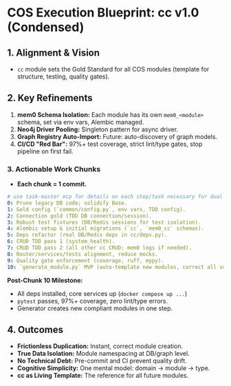 # COS Execution Blueprint: cc v1.0 (Condensed)

## 1. Alignment & Vision
- `cc` module sets the Gold Standard for all COS modules (template for structure, testing, quality gates).

## 2. Key Refinements
1. **mem0 Schema Isolation:**
   Each module has its own `mem0_<module>` schema, set via env vars, Alembic managed.
2. **Neo4j Driver Pooling:**
   Singleton pattern for async driver.
3. **Graph Registry Auto-Import:**
   Future: auto-discovery of graph models.
4. **CI/CD "Red Bar":**
   97%+ test coverage, strict lint/type gates, stop pipeline on first fail.

### 3. Actionable Work Chunks
- **Each chunk = 1 commit.**
```yaml
# use task-master mcp for details on each step/task necessary for dual mandate execution
0: Prune legacy DB code; solidify Base.
1: Gold config (`common/config.py`, env vars, TDD config).
2: Connection gold (TDD DB connection/session).
3: Robust test fixtures (DB/Redis sessions for test isolation).
4: Alembic setup & initial migrations (`cc`, `mem0_cc` schemas).
5: Deps refactor (real DB/Redis deps in cc/deps.py).
6: CRUD TDD pass 1 (system_health).
7: CRUD TDD pass 2 (all other cc CRUD; mem0 logs if needed).
8: Router/services/tests alignment, reduce mocks.
9: Quality gate enforcement (coverage, ruff, mypy).
10: `generate_module.py` MVP (auto-template new modules, correct all schema/label naming).
```

**Post-Chunk 10 Milestone:**
- All deps installed, core services up (`docker compose up ...`)
- `pytest` passes, 97%+ coverage, zero lint/type errors.
- Generator creates new compliant modules in one step.

## 4. Outcomes
- **Frictionless Duplication:** Instant, correct module creation.
- **True Data Isolation:** Module namespacing at DB/graph level.
- **No Technical Debt:** Pre-commit and CI prevent quality drift.
- **Cognitive Simplicity:** One mental model: domain → module → type.
- **cc as Living Template:** The reference for all future modules.
